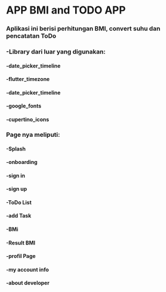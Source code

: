 # APP BMI and TODO APP

### Aplikasi ini berisi perhitungan BMI, convert suhu dan pencatatan ToDo
### -Library dari luar yang digunakan:
#### -date_picker_timeline
#### -flutter_timezone
#### -date_picker_timeline
#### -google_fonts
#### -cupertino_icons
### Page nya meliputi:
#### -Splash
#### -onboarding
#### -sign in
#### -sign up
#### -ToDo List
#### -add Task 
#### -BMi
#### -Result BMI 
#### -profil Page
#### -my account info 
#### -about developer 
